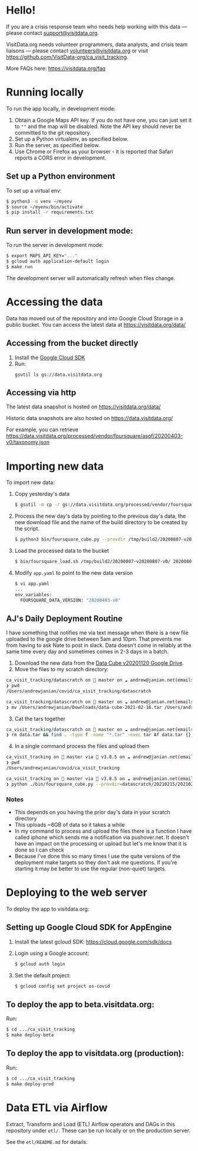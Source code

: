 # Hello!

If you are a crisis response team who needs help working with this data — please contact support@visitdata.org.

VisitData.org needs volunteer programmers, data analysts, and crisis team liaisons — please contact volunteers@visitdata.org or visit https://github.com/VisitData-org/ca_visit_tracking.

More FAQs here: https://visitdata.org/faq


# Running locally
To run the app locally, in development mode:

1. Obtain a Google Maps API key. If you do not have one, you can just set it to
   `""` and the map will be disabled. Note the API key should never be committed
   to the git repository.
2. Set up a Python virtualenv, as specified below.
3. Run the server, as specified below.
4. Use Chrome or Firefox as your browser - it is reported that Safari reports
   a CORS error in development.

## Set up a Python environment
To set up a virtual env:
```bash
$ python3 -m venv ~/myenv
$ source ~/myenv/bin/activate
$ pip install -r requirements.txt
```

## Run server in development mode:
To run the server in development mode:

```bash
$ export MAPS_API_KEY="..."
$ gcloud auth application-default login
$ make run
```

The development server will automatically refresh when files change.

# Accessing the data
Data has moved out of the repository and into Google Cloud Storage in
a public bucket. You can access the latest data
at https://visitdata.org/data/

## Accessing from the bucket directly
1. Install the [Google Cloud SDK](https://cloud.google.com/sdk/install)
2. Run:
    ```
    gsutil ls gs://data.visitdata.org
    ```

## Accessing via http
The latest data snapshot is hosted on https://visitdata.org/data/

Historic data snapshots are also hosted on https://data.visitdata.org/

For example, you can retrieve
https://data.visitdata.org/processed/vendor/foursquare/asof/20200403-v0/taxonomy.json

# Importing new data
To import new data:

1. Copy yesterday's data
   ```bash
   $ gsutil -m cp -r gs://data.visitdata.org/processed/vendor/foursquare/asof/20200402-v0 /tmp
   ```

2. Process the new day's data by pointing to the previous day's data, the new
   download file and the name of the build directory to be created by the script.
   
   ```bash
   $ python3 bin/foursquare_cube.py --prevdir /tmp/build2/20200807-v20200807-v0/ /Users/david/Downloads/drive-download-20200810T211412Z-001/data-cube2-2020-08-07.tar v20200808-v0 /tmp/build3
   ```

3. Load the processed data to the bucket

   ```bash
   $ bin/foursquare_load.sh /tmp/build2/20200807-v20200807-v0/ 20200807-v0
   ```

4. Modify `app.yaml` to point to the new data version

   ```bash
   $ vi app.yaml
   ...
   env_variables:
     FOURSQUARE_DATA_VERSION: "20200403-v0"
   ```

## AJ's Daily Deployment Routine

I have something that notifies me via text message when there is a new file uploaded to the google drive between 5am and 10pm.  That prevents me from having to ask Nate to post in slack.  Data doesn't come in reliably at the same time every day and sometimes comes in 2-3 days in a batch.

1. Download the new data from the [Data Cube v20201120 Google Drive](https://drive.google.com/drive/folders/1gydRMonsn_tLwVRUe4CCFMdZ6uOLW0iy).
2. Move the files to my scratch directory:
```bash
ca_visit_tracking/datascratch on  master on ☁️ andrew@janian.net(emailstats)
❯ pwd
/Users/andrewjanian/covid/ca_visit_tracking/datascratch

ca_visit_tracking/datascratch on  master on ☁️ andrew@janian.net(emailstats)
❯ mv /Users/andrewjanian/Downloads/data-cube-2021-02-16.tar /Users/andrewjanian/Downloads/data-cube-2021-02-17.tar /Users/andrewjanian/Downloads/data-cube-2021-02-18.tar .
```
3. Cat the tars together
```bash
ca_visit_tracking/datascratch on  master on ☁️ andrew@janian.net(emailstats)
❯ rm data.tar && find . -type f -name "*.tar" -exec tar Af data.tar {} \;
```
4. In a single command process the files and upload them
```bash
ca_visit_tracking on  master via 🐍 v3.8.5 on ☁️ andrew@janian.net(emailstats)
❯ pwd
/Users/andrewjanian/covid/ca_visit_tracking

ca_visit_tracking on  master via 🐍 v3.8.5 on ☁️ andrew@janian.net(emailstats)
❯ python ./bin/foursquare_cube.py --prevdir=datascratch/20210215/20210215-v0 datascratch/data.tar v0 datascratch/20210218 && ./bin/foursquare_load.sh datascratch/20210218/20210218-v0 20210218-v0 && iphone "visitdata uploaded" "20210218" && make deploy-prod-quiet && make deploy-beta-quiet && iphone "visitdata deployed" "20210218"
```

### Notes
* This depends on you having the prior day's data in your scratch directory
* This uploads ~6GB of data so it takes a while
* In my command to process and upload the files there is a function I have called iphone which sends me a notification via pushover.net.  It doesn't have an impact on the processing or upload but let's me know that it is done so I can check
* Because I've done this so many times I use the quite versions of the deployment make targets so they don't ask me questions.  If you're starting it may be better to use the regular (non-quiet) targets.

# Deploying to the web server
To deploy the app to visitdata.org:

## Setting up Google Cloud SDK for AppEngine
1. Install the latest gcloud SDK: https://cloud.google.com/sdk/docs
2. Login using a Google account:

   ```bash
   $ gcloud auth login
   ```
   
3. Set the default project:

   ```bash
   $ gcloud config set project os-covid
   ```
   
## To deploy the app to beta.visitdata.org:
Run:

```bash
$ cd .../ca_visit_tracking
$ make deploy-beta
```

## To deploy the app to visitdata.org (production):
Run:

```bash
$ cd .../ca_visit_tracking
$ make deploy-prod
```

# Data ETL via Airflow
Extract, Transform and Load (ETL) Airflow operators and DAGs in this repository
under `etl/`. These can be run locally or on the production server.

See the `etl/README.md` for details.
